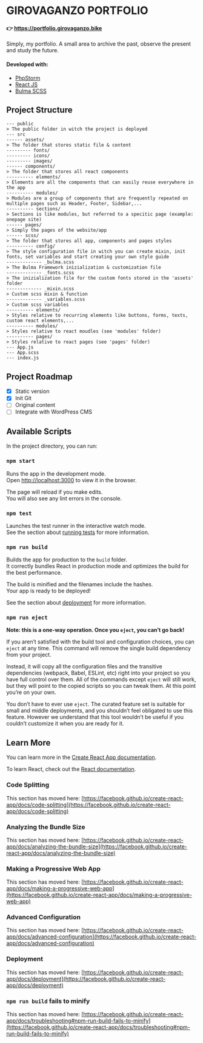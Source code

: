 # GIROVAGANZO PORTFOLIO
#### 👉 https://portfolio.girovaganzo.bike

Simply, my portfolio. A small area to archive the past, observe the present and study the future. <br>

#### Developed with:
- [PhpStorm](https://www.jetbrains.com/phpstorm/)
- [React JS](https://reactjs.org/)
- [Bulma SCSS](https://bulma.io)

## Project Structure

```
--- public
> The public folder in witch the project is deployed
--- src
------ assets/
> The folder that stores static file & content
--------- fonts/
--------- icons/
--------- images/
------ components/
> The folder that stores all react components
---------- elements/
> Elements are all the components that can easily reuse everywhere in the app
---------- modules/
> Modules are a group of components that are frequently repeated on multiple pages such as Header, Footer, Sidebar,...
---------- sections/
> Sections is like modules, but referred to a specitic page (example: onepage site)
------ pages/
> Simply the pages of the website/app
------ scss/
> The folder that stores all app, components and pages styles
---------- config/
> The style configuration file in witch you can create mixin, init fonts, set variables and start creating your own style guide
------------- _bulma.scss
> The Bulma Framework inizialization & customization file
------------- _fonts.scss
> The inizialization file for the custom fonts stored in the 'assets' folder
------------- _mixin.scss
> Custom scss mixin & function
------------- _variables.scss
> Custom scss variables  
---------- elements/
> Styles relative to recurring elements like buttons, forms, texts, custom react elements,... 
---------- modules/
> Styles relative to react moudles (see 'modules' folder)
---------- pages/
> Styles relative to react pages (see 'pages' folder)
--- App.js
--- App.scss
--- index.js
```

## Project Roadmap

- [x] Static version
- [x] Init Git
- [ ] Original content
- [ ] Integrate with WordPress CMS

## Available Scripts

In the project directory, you can run:

### `npm start`

Runs the app in the development mode.\
Open [http://localhost:3000](http://localhost:3000) to view it in the browser.

The page will reload if you make edits.\
You will also see any lint errors in the console.

### `npm test`

Launches the test runner in the interactive watch mode.\
See the section about [running tests](https://facebook.github.io/create-react-app/docs/running-tests) for more information.

### `npm run build`

Builds the app for production to the `build` folder.\
It correctly bundles React in production mode and optimizes the build for the best performance.

The build is minified and the filenames include the hashes.\
Your app is ready to be deployed!

See the section about [deployment](https://facebook.github.io/create-react-app/docs/deployment) for more information.

### `npm run eject`

**Note: this is a one-way operation. Once you `eject`, you can’t go back!**

If you aren’t satisfied with the build tool and configuration choices, you can `eject` at any time. This command will remove the single build dependency from your project.

Instead, it will copy all the configuration files and the transitive dependencies (webpack, Babel, ESLint, etc) right into your project so you have full control over them. All of the commands except `eject` will still work, but they will point to the copied scripts so you can tweak them. At this point you’re on your own.

You don’t have to ever use `eject`. The curated feature set is suitable for small and middle deployments, and you shouldn’t feel obligated to use this feature. However we understand that this tool wouldn’t be useful if you couldn’t customize it when you are ready for it.

## Learn More

You can learn more in the [Create React App documentation](https://facebook.github.io/create-react-app/docs/getting-started).

To learn React, check out the [React documentation](https://reactjs.org/).

### Code Splitting

This section has moved here: [https://facebook.github.io/create-react-app/docs/code-splitting](https://facebook.github.io/create-react-app/docs/code-splitting)

### Analyzing the Bundle Size

This section has moved here: [https://facebook.github.io/create-react-app/docs/analyzing-the-bundle-size](https://facebook.github.io/create-react-app/docs/analyzing-the-bundle-size)

### Making a Progressive Web App

This section has moved here: [https://facebook.github.io/create-react-app/docs/making-a-progressive-web-app](https://facebook.github.io/create-react-app/docs/making-a-progressive-web-app)

### Advanced Configuration

This section has moved here: [https://facebook.github.io/create-react-app/docs/advanced-configuration](https://facebook.github.io/create-react-app/docs/advanced-configuration)

### Deployment

This section has moved here: [https://facebook.github.io/create-react-app/docs/deployment](https://facebook.github.io/create-react-app/docs/deployment)

### `npm run build` fails to minify

This section has moved here: [https://facebook.github.io/create-react-app/docs/troubleshooting#npm-run-build-fails-to-minify](https://facebook.github.io/create-react-app/docs/troubleshooting#npm-run-build-fails-to-minify)
